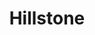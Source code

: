 ---
layout: place
title: "Hillstone"
permalink: /colorado/denver/hillstone.html
stateAbbr: CO
stateName: Colorado
cityName: Denver
place_id: ChIJeW6Jj5V-bIcREQhNXHtu2uQ
photos:
  - name: >-
      places/ChIJeW6Jj5V-bIcREQhNXHtu2uQ/photos/AeeoHcKqE8sgy7stBZ0JzmpbjVxqV_4-s7LwFjJoZr63kA-Uo8KvDFsMqLAV8nPct57pzvlE8ZxU5_uH6gPvpVE4xJckLs8n0CmVfzaRPlDPfRawTlhvCQl-jodVNQhIHLT_S3oRH606Sp3BL5opSJBWx8Xa09Ky9wSpjqYYPM4K-Z-4IfstIMphgdLDr190EfeEpwHA6I4golhyU1ZC-wk_j1WFJsGNpRVWjaoPQpgY4D5dB7T8DOFPir2VBD4B4B4qW23hTT8xBKT-rRtRazh6PiUbHIJYW8Dp2kuLKakn60i7_A
    widthPx: 733
    heightPx: 1100
    authorAttributions:
      - displayName: Hillstone
        uri: https://maps.google.com/maps/contrib/106057539752123164581
        photoUri: >-
          https://lh3.googleusercontent.com/a-/ALV-UjUV27e8O8c_QmpX598-NCp3I6bvhgJRHaXnBML_5z0-JEe-MCM=s100-p-k-no-mo
    flagContentUri: >-
      https://www.google.com/local/imagery/report/?cb_client=maps_api_places.places_api&image_key=!1e10!2sAF1QipN0V5vhZQsq1aoTdiT2S4aXP79UwYHiLD2kftNu&hl=en-US
    googleMapsUri: >-
      https://www.google.com/maps/place//data=!3m4!1e2!3m2!1sAF1QipN0V5vhZQsq1aoTdiT2S4aXP79UwYHiLD2kftNu!2e10!4m2!3m1!1s0x876c7e958f896e79:0xe4da6e7b5c4d0811
  - name: >-
      places/ChIJeW6Jj5V-bIcREQhNXHtu2uQ/photos/AeeoHcKzatsobeFr269hlp-rYxbE_Gy55ReRckITl-Rw9Diah1ayCmG6e5mBbGJ2ovxH4oyaGfbbmJYCYIPeVe9z9nj1XEYw-iIaFcOIyuPYnb03MIpRiTZc3IbskgC-ZNn_6Km497dTVfOczxI8S-MkGXP8V1UUvvSrFLtDbkmVg5YLDVKYa81y-nkcD-peiF_yRpg_5SoEf_xi2xSVu6WJV0a2SqoGTyviAJQ1-Y1cKe3sENDCN9AVmxJ16PAPHflfduLd6soc5YnJr6FuDpzMPa5wfjHZPLkTghOeq6cJE04-pw
    widthPx: 733
    heightPx: 1100
    authorAttributions:
      - displayName: Hillstone
        uri: https://maps.google.com/maps/contrib/106057539752123164581
        photoUri: >-
          https://lh3.googleusercontent.com/a-/ALV-UjUV27e8O8c_QmpX598-NCp3I6bvhgJRHaXnBML_5z0-JEe-MCM=s100-p-k-no-mo
    flagContentUri: >-
      https://www.google.com/local/imagery/report/?cb_client=maps_api_places.places_api&image_key=!1e10!2sAF1QipOA_yoh5Um1Let_g5VOyWRTHkC99USsDNW1Tg5t&hl=en-US
    googleMapsUri: >-
      https://www.google.com/maps/place//data=!3m4!1e2!3m2!1sAF1QipOA_yoh5Um1Let_g5VOyWRTHkC99USsDNW1Tg5t!2e10!4m2!3m1!1s0x876c7e958f896e79:0xe4da6e7b5c4d0811
  - name: >-
      places/ChIJeW6Jj5V-bIcREQhNXHtu2uQ/photos/AeeoHcKGJ4ZUCgh9OBUQA9tYfEclfO9kW0AJKDnIG51JqbmZyeEfg6woqHcwWNgamx8q9COKlMfR8tHFnPND8gWb8QSkfvpG5TBNmY8-cbWXEhYXaf6i2UKONqrym4QVHtEiCOX5ZCRtFFVTTAGv8e0yh6amS5T1YDUxUpnBvA1rRN341568FxDiSII4Sb5ribnTkV8WmDsp2JZ4-nWv0N6NVAVD8EpzlczXuxy7OPXq0BZBsdNAc8aut3eS3QcFoIW2JQ085xCxpFuh4_SYu-ayB4mYrK4HOLaovGlDMGnRF5lSlb_mc-ozFmS6B6Kl_nljn_RhHexz2g_oDlGkUPxVlWvgAgIKd6lKOlpBtRisrSuIwLicU0jqNkRqW2DCj7x2MCMNKHCDm86VNmL1EQLAhXQoO8q6xZfodtlTEssQ5xv440xXyudpSv8JVg-whQ
    widthPx: 4032
    heightPx: 3024
    authorAttributions:
      - displayName: Toralee Keen
        uri: https://maps.google.com/maps/contrib/111134908943825698524
        photoUri: >-
          https://lh3.googleusercontent.com/a-/ALV-UjVvurgSK-v1qNzKBJ8UITxIVLu0wzYYKDiWndifcKZI34ClZdag=s100-p-k-no-mo
    flagContentUri: >-
      https://www.google.com/local/imagery/report/?cb_client=maps_api_places.places_api&image_key=!1e10!2sCIABIhADycKz9AcQXGf28UYADETq&hl=en-US
    googleMapsUri: >-
      https://www.google.com/maps/place//data=!3m4!1e2!3m2!1sCIABIhADycKz9AcQXGf28UYADETq!2e10!4m2!3m1!1s0x876c7e958f896e79:0xe4da6e7b5c4d0811
  - name: >-
      places/ChIJeW6Jj5V-bIcREQhNXHtu2uQ/photos/AeeoHcIKfQOYBcayJjse9kzsaOeDcko-L8maswTO7UAdCsYtFmU4WfSbDIrLlwYdeBm997FvrJpuK1qed9Xdn_N5BuvtKX3eX3hclkLZzCpGVoUeOoVu5W_R66YXkwZdVIrQhwM2L6ZicS_7t_m89bt2hdWCIY9G7oyyJK47YhwuxIrgcbh7a1nCL7oJHAOXmlGuy-TPeqlOJTmDWVEpFLC9aWyO5X8DVvbBbdFnCa6SkU9YCpCVEXoLotuMCbgpr8rrhZaNc4KRF1ritAdeRT6bxoYCvJODS2Ai2vcXg7ijgvwCsw
    widthPx: 2048
    heightPx: 1365
    authorAttributions:
      - displayName: Hillstone
        uri: https://maps.google.com/maps/contrib/106057539752123164581
        photoUri: >-
          https://lh3.googleusercontent.com/a-/ALV-UjUV27e8O8c_QmpX598-NCp3I6bvhgJRHaXnBML_5z0-JEe-MCM=s100-p-k-no-mo
    flagContentUri: >-
      https://www.google.com/local/imagery/report/?cb_client=maps_api_places.places_api&image_key=!1e10!2sAF1QipMi-q7y1mXrAV706v1UIUvuLZ1lujoOs3IUe8Q-&hl=en-US
    googleMapsUri: >-
      https://www.google.com/maps/place//data=!3m4!1e2!3m2!1sAF1QipMi-q7y1mXrAV706v1UIUvuLZ1lujoOs3IUe8Q-!2e10!4m2!3m1!1s0x876c7e958f896e79:0xe4da6e7b5c4d0811
  - name: >-
      places/ChIJeW6Jj5V-bIcREQhNXHtu2uQ/photos/AeeoHcINu8IRCfSuDVX3zxfgSQOXV5f1-3k_KVQGAKrkFDUDiDrVOYSkrdz8WSBzkakuVzdAU_pdUSZnhQtsOVl2KUov-Sw9-RTpKzXVDicJ0l3NUIzYhQGUYVD54GoJuBSBA8LMPhW5_fx6zCxwekTV-bkeX8kTrtP7yE_1XG8FjwOyEfoHbghkUvcBGEgB8hoJu1huZXpgHyapZhx3BO18Uh8xoGETMzDtyE_CpopXhtjazn3UXEnEqLmxSui47Nkhhq7Z0jzo04NBcxVoBzd0gTGQsCtgubwnYe-cqUw659lQN8kA2EsdVZ0_wVbTHJc8BtICoy-rGE8nKk5xNPEBmOWZPEcli6Cdis-SsF2ZZHvBJeiCfmWK1FVnGW49s0OxUl3oXFN3YHPBj8HRM3Q7ngmMG0cl-W8mtAs3hi8k5fNmjw
    widthPx: 4000
    heightPx: 3000
    authorAttributions:
      - displayName: Rex & Julie Moore
        uri: https://maps.google.com/maps/contrib/109511418669100435574
        photoUri: >-
          https://lh3.googleusercontent.com/a/ACg8ocLI8tL4io3RcQSK5UV1Vfg5c6OJZQUnGNxliJSkWFYGj0D26A=s100-p-k-no-mo
    flagContentUri: >-
      https://www.google.com/local/imagery/report/?cb_client=maps_api_places.places_api&image_key=!1e10!2sCIHM0ogKEICAgICLgrHkOA&hl=en-US
    googleMapsUri: >-
      https://www.google.com/maps/place//data=!3m4!1e2!3m2!1sCIHM0ogKEICAgICLgrHkOA!2e10!4m2!3m1!1s0x876c7e958f896e79:0xe4da6e7b5c4d0811
  - name: >-
      places/ChIJeW6Jj5V-bIcREQhNXHtu2uQ/photos/AeeoHcJGacvSomSRU1lUlrQknwfUgiKnUxfD8YB5UPJzSoAaY4Y04QrDSX8Lu0UshRwORC_cu_D_4n39UWZ5UZ7UoGTCzo0ZlINnPZkPqLs6vBuTNjLwMOJ1733MlbX6vWcCvPhQEQOHycVWulxB0G6kAVoZQs_KOTXm65D-55LL7axfOrmqjGn6SgYxkMXnIXMENqfPgeIAxindiJZQ_ilj2fMunV1geQFBLN-5GDaV-vb5Vz0-_DpzGrHFssp_AzHd2C2L1hOcfsZUcqbW-pcgkV2bDz_i9YxgvTLp_CHLEHRm9PVAUuWdrynt6KvQUhDDwXjEztVApHjQXut2Bvt6Xz_NBtNNC_tusCw0KRKtaOjy1gs0dScjKhCzC4V66Ca2FvALYpKhSolvFhArvFhNVNd2FQ1Q3E5wzSMY49_S7KU
    widthPx: 4800
    heightPx: 2385
    authorAttributions:
      - displayName: Robert H.
        uri: https://maps.google.com/maps/contrib/100088769195624778827
        photoUri: >-
          https://lh3.googleusercontent.com/a-/ALV-UjUIu-5lRfq5eIMYV47UHXc_16eaNZmKf0drG3Bc67m24CTRRhtk=s100-p-k-no-mo
    flagContentUri: >-
      https://www.google.com/local/imagery/report/?cb_client=maps_api_places.places_api&image_key=!1e10!2sCIHM0ogKEICAgID3ka7kbw&hl=en-US
    googleMapsUri: >-
      https://www.google.com/maps/place//data=!3m4!1e2!3m2!1sCIHM0ogKEICAgID3ka7kbw!2e10!4m2!3m1!1s0x876c7e958f896e79:0xe4da6e7b5c4d0811
  - name: >-
      places/ChIJeW6Jj5V-bIcREQhNXHtu2uQ/photos/AeeoHcJzwYcVF3OpJ7wJ6R4BdpbRnRlWcgkq8nWMzbjxAFz5C9e04J3f8T2Ozw-AUfAMFyS5c1iZriMPUxoWqzEEeAJcruKal_IlFrPAkoiFDDSw4sFkZ-nmyupZLAictPC-VAn_JUjb9r1QrDno6xs3HcUrbSzhcXPrhOn2zckj1GHWkBfz3QwIYdUEy7SsqTgrY7Q_eC4X9flUnZVwFfsAf7lxwgzz5dFXPDzL36tsnLhEZHiXdD6tknOOtgeBBMmpNDqrPrk7FoNC_HC5G4YCWziFB22R_mOPpvk_SRnN5DyYw2PYeZilcmOOYJ3_vsBN5PeHS_GsgGstn62da2seedY9mg6c14GqOdbFHXHQG4OSot-Efle2dt0w7T2h2X2JxD1YFReVJEUeMrxQE5qBYDf18oV64up07Kr3_ZWi_0JVJjw
    widthPx: 3600
    heightPx: 4800
    authorAttributions:
      - displayName: Jay Finesilver
        uri: https://maps.google.com/maps/contrib/110373373416174858163
        photoUri: >-
          https://lh3.googleusercontent.com/a/ACg8ocKpgL6cmd00AkbDNJuNl95zoTIW1KcR4OTMFNF7ZeRcGrBsZrc=s100-p-k-no-mo
    flagContentUri: >-
      https://www.google.com/local/imagery/report/?cb_client=maps_api_places.places_api&image_key=!1e10!2sCIHM0ogKEICAgIDJtPaIlgE&hl=en-US
    googleMapsUri: >-
      https://www.google.com/maps/place//data=!3m4!1e2!3m2!1sCIHM0ogKEICAgIDJtPaIlgE!2e10!4m2!3m1!1s0x876c7e958f896e79:0xe4da6e7b5c4d0811
  - name: >-
      places/ChIJeW6Jj5V-bIcREQhNXHtu2uQ/photos/AeeoHcKTH4fl_KRI1it3YiAzC2sL0Fh7ehzDFtmmlxlFF2q_GhyJhjJYcOqvqfTwqQo7TYzScGhXV5YbFP5N3xCieIrOZblw2apXRMQvFVxcW6V57skJX5wrfaBkqA_PrZegZixZTIaL6oEmmQmusj2th4FXaj3IUGzEV9RJKR0-0yrsv7wPCGpTaiSjbGpnBpauT_lErj7d3iZyH_mqkoYlLMnsBrY7jUelL_7ouXer8v8qV1j6IlqEepAikjSlToZoZgBYlQf4BavEt1_DZZ-nwP82CJwklYGt4n1a5W1M1U1ETwVIHk0b-POZBsYrJQqfjQFC6761WCnK778DimgFb-nUSim5HGFN0ihaxoy6Zj_eaYFMxbUfOgM1AoRplotiX6x0dH3F-pTd8vYxcp5VQsrokoL7_CYp19xvGkW5Rs4
    widthPx: 4800
    heightPx: 3600
    authorAttributions:
      - displayName: Jay Finesilver
        uri: https://maps.google.com/maps/contrib/110373373416174858163
        photoUri: >-
          https://lh3.googleusercontent.com/a/ACg8ocKpgL6cmd00AkbDNJuNl95zoTIW1KcR4OTMFNF7ZeRcGrBsZrc=s100-p-k-no-mo
    flagContentUri: >-
      https://www.google.com/local/imagery/report/?cb_client=maps_api_places.places_api&image_key=!1e10!2sCIHM0ogKEICAgIDRqo-OIw&hl=en-US
    googleMapsUri: >-
      https://www.google.com/maps/place//data=!3m4!1e2!3m2!1sCIHM0ogKEICAgIDRqo-OIw!2e10!4m2!3m1!1s0x876c7e958f896e79:0xe4da6e7b5c4d0811
  - name: >-
      places/ChIJeW6Jj5V-bIcREQhNXHtu2uQ/photos/AeeoHcKAMDSwWLXIMnkKgVzDND7W-Ur2iIYCTPX-2fjjQEZx0u0g0bDMA-7aeSS7UeEu6ke9FYbuQO86zlahXpnpEYU233XRkxW-d5c1J5ZIauhck3oSXJ--o2bdPDxrwzV5FTtWjq9EQetwXVS4mvQMbDZb3hzC9FUnV7klnfNJBT7J8Ju4uFb1rqXEN6_B0a7t-MVm2OvJnRpexQ-kP04WHEXhrVd7uT2lhlBjNNbWfdxi8QJNvIzGJvVd9iRfNxxbAyIjn6cflMIE7E5JpSXkwZLRl7CU2F2ZsZkfsQBpYWYnUO7qSnhAHKkOFjt9BNRlBow7jB2Fcp-sBh2kEUhMvvhXQm1e_hhLkOTyqqr_1_BeW5vyZ0Fw_Uyy9Q4-E8q7rG4ELC-kzbvxLtEJEqitAE6nEu8XRp35SAQ0zZYn6_E
    widthPx: 4800
    heightPx: 3600
    authorAttributions:
      - displayName: Jay Finesilver
        uri: https://maps.google.com/maps/contrib/110373373416174858163
        photoUri: >-
          https://lh3.googleusercontent.com/a/ACg8ocKpgL6cmd00AkbDNJuNl95zoTIW1KcR4OTMFNF7ZeRcGrBsZrc=s100-p-k-no-mo
    flagContentUri: >-
      https://www.google.com/local/imagery/report/?cb_client=maps_api_places.places_api&image_key=!1e10!2sCIHM0ogKEICAgIDRqo-2Yw&hl=en-US
    googleMapsUri: >-
      https://www.google.com/maps/place//data=!3m4!1e2!3m2!1sCIHM0ogKEICAgIDRqo-2Yw!2e10!4m2!3m1!1s0x876c7e958f896e79:0xe4da6e7b5c4d0811
  - name: >-
      places/ChIJeW6Jj5V-bIcREQhNXHtu2uQ/photos/AeeoHcJSZw9tDxj-A92N-7OciSmkIX3JmuZ5B_nZuaSKzrbHer1NoD3q3l2MQXEQ4hLOJwJOsrxl-6InJyO1-_3E8AxzMExS5rygqsXwpesDXDgBYpm9A3mBwG0rGMSQ4R5JE43eYy9_FHliJWzNED0cdGeOxOYXcFPca8sYPXB9eshjkn-iLkyurYP1akK1Fen_AVoVxvVj0AxSRyy4O0xVrGRfeqVwHOtYUVUFr6fTJosIvziqZEms2JT34KpOo4HgSX7BT26bC_aJ6cVkCyqwPfDLUZRzBFV4Qqrf9oG7btDB_ue8tAJeNi0jQlvyvCYELO5rQXIoufHTyZt3OBXSPxQ84eZ4de5BfpyRDDK8ZumTtot13ryLJnnUFde2kMBvgtrf2fDI9kJ6v0nqq2BJWDdtQXyIiIkRvZzNqmExcQ5rdA
    widthPx: 4032
    heightPx: 3024
    authorAttributions:
      - displayName: David Wilson
        uri: https://maps.google.com/maps/contrib/108950974188004657791
        photoUri: >-
          https://lh3.googleusercontent.com/a/ACg8ocIXNzPZrIMF_LTq7bie4pLfjUYRl300hSFhdBbvn_pahixuWQ=s100-p-k-no-mo
    flagContentUri: >-
      https://www.google.com/local/imagery/report/?cb_client=maps_api_places.places_api&image_key=!1e10!2sCIHM0ogKEICAgICP2fLTIQ&hl=en-US
    googleMapsUri: >-
      https://www.google.com/maps/place//data=!3m4!1e2!3m2!1sCIHM0ogKEICAgICP2fLTIQ!2e10!4m2!3m1!1s0x876c7e958f896e79:0xe4da6e7b5c4d0811
address: 303 Josephine St, Denver, CO 80206, USA
street: 303 Josephine St
city: Denver
state: CO
zip: '80206'
country: USA
neighborhood: Cherry Creek
latitude: '39.721190'
longitude: '-104.958569'
accessibility_options:
  wheelchairAccessibleParking: true
  wheelchairAccessibleEntrance: true
  wheelchairAccessibleRestroom: true
  wheelchairAccessibleSeating: true
business_status: OPERATIONAL
name: Hillstone
google_maps_links:
  directionsUri: >-
    https://www.google.com/maps/dir//''/data=!4m7!4m6!1m1!4e2!1m2!1m1!1s0x876c7e958f896e79:0xe4da6e7b5c4d0811!3e0
  placeUri: https://maps.google.com/?cid=16490614461679077393
  writeAReviewUri: >-
    https://www.google.com/maps/place//data=!4m3!3m2!1s0x876c7e958f896e79:0xe4da6e7b5c4d0811!12e1
  reviewsUri: >-
    https://www.google.com/maps/place//data=!4m4!3m3!1s0x876c7e958f896e79:0xe4da6e7b5c4d0811!9m1!1b1
  photosUri: >-
    https://www.google.com/maps/place//data=!4m3!3m2!1s0x876c7e958f896e79:0xe4da6e7b5c4d0811!10e5
primary_type: American Restaurant
opening_hours:
  regular: null
  current: null
secondary_opening_hours:
  regular:
    weekdayDescriptions: null
    type: null
  current:
    weekdayDescriptions: null
    type: null
phone: (303) 333-4688
price_level: PRICE_LEVEL_EXPENSIVE
price_range: null
rating: '4.5'
rating_count: 1632
website: https://hillstonerestaurant.com/locations/denver/
description: null
reviews: null
parking_options: null
payment_options: null
allow_dogs: null
curbside_pickup: null
delivery: null
dine_in: null
good_for_children: null
good_for_groups: null
good_for_sports: null
live_music: null
menu_for_children: null
outdoor_seating: null
reservable: null
restroom: null
serves_beer: null
serves_breakfast: null
serves_brunch: null
serves_cocktails: null
serves_coffee: null
serves_dinner: null
serves_dessert: null
serves_lunch: null
serves_vegetarian_food: null
serves_wine: null
takeout: null

---